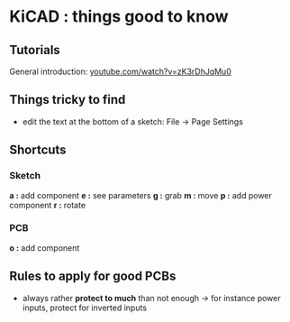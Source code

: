 # KiCAD : things good to know

## Tutorials
General introduction:
[youtube.com/watch?v=zK3rDhJqMu0](youtube.com/watch?v=zK3rDhJqMu0)

## Things tricky to find

- edit the text at the bottom of a sketch: File -> Page Settings

## Shortcuts

### Sketch

__a :__ add component
__e :__ see parameters
__g :__ grab 
__m :__ move
__p :__ add power component
__r :__ rotate



### PCB
__o :__ add component

## Rules to apply for good PCBs

- always rather __protect to much__ than not enough -> for instance power inputs, protect for inverted inputs